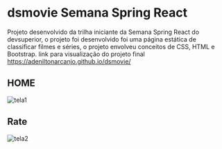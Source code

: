 # dsmovie Semana Spring React 

Projeto desenvolvido da trilha iniciante da Semana Spring React do devsuperior, o projeto foi desenvolvido foi uma página estática de classificar filmes e séries, o projeto envolveu conceitos de CSS, HTML e Bootstrap. 
link para visualização do projeto final https://adeniltonarcanjo.github.io/dsmovie/

## HOME

![tela1](https://user-images.githubusercontent.com/69324694/205523598-53c256cb-e29e-41e9-94d8-a605e2d4ac20.png)


## Rate

![tela2](https://user-images.githubusercontent.com/69324694/205523670-3ad259e1-8b55-49aa-938c-e7a6627accfa.png)
